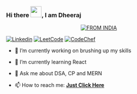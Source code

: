 ### Hi there <img src="https://raw.githubusercontent.com/MartinHeinz/MartinHeinz/master/wave.gif" width="30px">, I am Dheeraj

<p align="center">
<a href="#"><img title="FROM INDIA" src="https://img.shields.io/badge/FROM-INDIA-green?colorA=%23FF9933&colorB=%23138808&style=for-the-badge"></a>
</p>



<!-- **Dheeraj13042002/Dheeraj13042002** is a ✨ _special_ ✨ repository because its `README.md` (this file) appears on your GitHub profile. -->

[![Linkedin](https://img.shields.io/badge/Dheeraj-black?style=flat&logo=Linkedin&logoColor=blue&link=https://www.linkedin.com/in/dheeraj-gupta-8861461bb/)](https://www.linkedin.com/in/dheeraj-gupta-8861461bb/)
[![LeetCode](https://img.shields.io/badge/dynamic/json?style=plastic&labelColor=black&color=%23ffa116&label=Solved&query=solvedOverTotal&url=https%3A%2F%2Fleetcode-badge.vercel.app%2Fapi%2Fusers%2Fdheeraj_2002&logo=leetcode&logoColor=yellow)](https://leetcode.com/dheeraj_2002/)
[![CodeChef](https://cp-logo.vercel.app/codechef/dheeraj_2002?logo=true)](https://www.codechef.com/users/dheeraj_2002)


<!-- Here are some ideas to get you started: -->

- 🔭 I’m currently working on brushing up my skills

- 🌱 I’m currently learning React

- 💬 Ask me about DSA, CP and MERN 

- 📫 How to reach me:  <a href="mailto:dj13042002@gmail.com"><b>Just Click Here</b></a>
